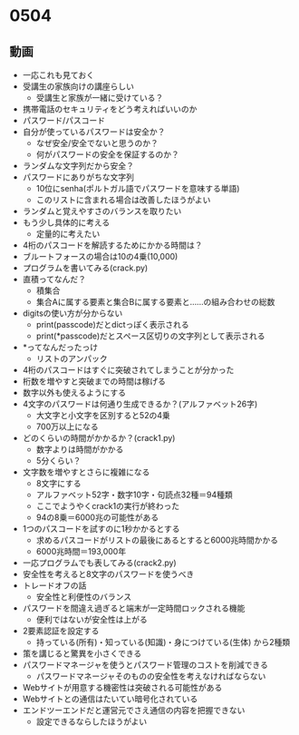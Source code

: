 # 0504

## 動画
- 一応これも見ておく
- 受講生の家族向けの講座らしい
  - 受講生と家族が一緒に受けている？
- 携帯電話のセキュリティをどう考えればいいのか
- パスワード/パスコード
- 自分が使っているパスワードは安全か？
  - なぜ安全/安全でないと思うのか？
  - 何がパスワードの安全を保証するのか？
- ランダムな文字列だから安全？
- パスワードにありがちな文字列
  - 10位にsenha(ポルトガル語でパスワードを意味する単語)
  - このリストに含まれる場合は改善したほうがよい
- ランダムと覚えやすさのバランスを取りたい
- もう少し具体的に考える
  - 定量的に考えたい
- 4桁のパスコードを解読するためにかかる時間は？
- ブルートフォースの場合は10の4乗(10,000)
- プログラムを書いてみる(crack.py)
- 直積ってなんだ？
  - 積集合
  - 集合Aに属する要素と集合Bに属する要素と……の組み合わせの総数
- digitsの使い方が分からない
  - print(passcode)だとdictっぽく表示される
  - print(*passcode)だとスペース区切りの文字列として表示される
- *ってなんだったっけ
  - リストのアンパック
- 4桁のパスコードはすぐに突破されてしまうことが分かった
- 桁数を増やすと突破までの時間は稼げる
- 数字以外も使えるようにする
- 4文字のパスワードは何通り生成できるか？(アルファベット26字)
  - 大文字と小文字を区別すると52の4乗
  - 700万以上になる
- どのくらいの時間がかかるか？(crack1.py)
  - 数字よりは時間がかかる
  - 5分くらい？
- 文字数を増やすとさらに複雑になる
  - 8文字にする
  - アルファベット52字・数字10字・句読点32種＝94種類
  - ここでようやくcrack1の実行が終わった
  - 94の8乗＝6000兆の可能性がある
- 1つのパスコードを試すのに1秒かかるとする
  - 求めるパスコードがリストの最後にあるとすると6000兆時間かかる
  - 6000兆時間＝193,000年
- 一応プログラムでも表してみる(crack2.py)
- 安全性を考えると8文字のパスワードを使うべき
- トレードオフの話
  - 安全性と利便性のバランス
- パスワードを間違え過ぎると端末が一定時間ロックされる機能
  - 便利ではないが安全性は上がる
- 2要素認証を設定する
  - 持っている(所有)・知っている(知識)・身につけている(生体) から2種類
- 策を講じると驚異を小さくできる
- パスワードマネージャを使うとパスワード管理のコストを削減できる
  - パスワードマネージャそのものの安全性を考えなければならない
- Webサイトが用意する機密性は突破される可能性がある
- Webサイトとの通信はたいてい暗号化されている
- エンドツーエンドだと運営元でさえ通信の内容を把握できない
  - 設定できるならしたほうがよい